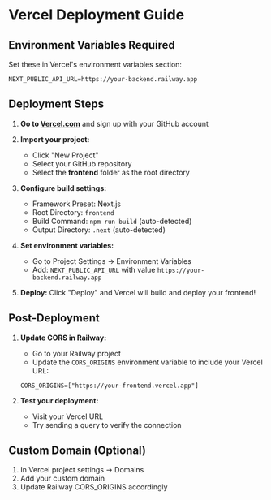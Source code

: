 # Vercel Deployment Guide

## Environment Variables Required

Set these in Vercel's environment variables section:

```
NEXT_PUBLIC_API_URL=https://your-backend.railway.app
```

## Deployment Steps

1. **Go to [Vercel.com](https://vercel.com)** and sign up with your GitHub account

2. **Import your project:**
   - Click "New Project"
   - Select your GitHub repository
   - Select the **frontend** folder as the root directory

3. **Configure build settings:**
   - Framework Preset: Next.js
   - Root Directory: `frontend`
   - Build Command: `npm run build` (auto-detected)
   - Output Directory: `.next` (auto-detected)

4. **Set environment variables:**
   - Go to Project Settings → Environment Variables
   - Add: `NEXT_PUBLIC_API_URL` with value `https://your-backend.railway.app`

5. **Deploy:** Click "Deploy" and Vercel will build and deploy your frontend!

## Post-Deployment

1. **Update CORS in Railway:**
   - Go to your Railway project
   - Update the `CORS_ORIGINS` environment variable to include your Vercel URL:
   ```
   CORS_ORIGINS=["https://your-frontend.vercel.app"]
   ```

2. **Test your deployment:**
   - Visit your Vercel URL
   - Try sending a query to verify the connection

## Custom Domain (Optional)

1. In Vercel project settings → Domains
2. Add your custom domain
3. Update Railway CORS_ORIGINS accordingly 
